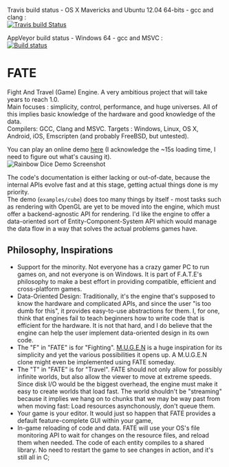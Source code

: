 Travis build status - OS X Mavericks and Ubuntu 12.04 64-bits - gcc and clang :  
[![Travis build Status](https://travis-ci.org/yoanlcq/FATE.png?branch=master)](https://travis-ci.org/yoanlcq/FATE)
  
AppVeyor build status - Windows 64 - gcc and MSVC :  
[![Build status](https://ci.appveyor.com/api/projects/status/ca669xiyxll64vec?svg=true)](https://ci.appveyor.com/project/yoanlcq/fate)


# FATE
Fight And Travel (Game) Engine. A very ambitious project that will take years to reach 1.0.  
Main focuses : simplicity, control, performance, and huge universes. All of this implies basic knowledge of the hardware and good knowledge of the data.  
Compilers: GCC, Clang and MSVC. Targets : Windows, Linux, OS X, Android, iOS, Emscripten (and probably FreeBSD, but untested).
  
You can play an online demo [here](http://yoanlecoq.com/dl/fate_cube_demo) (I acknowledge the ~15s loading time, I need to figure out what's causing it).  
![Rainbow Dice Demo Screenshot](http://yoanlecoq.com/dl/fate_cube_demo/fate0_2_0_rainbow_dice.png)  
  
The code's documentation is either lacking or out-of-date, because the internal APIs evolve fast and at this stage, getting actual things done is my priority.  
The demo (`examples/cube`) does too many things by itself - most tasks such as rendering with OpenGL are yet to be moved into the engine, which must offer a backend-agnostic API for rendering. I'd like the engine to offer a data-oriented sort of Entity-Component-System API which would manage the data flow in a way that solves the actual problems games have.  

## Philosophy, Inspirations
- Support for the minority. Not everyone has a crazy gamer PC to run games on, and not everyone is on Windows. It is part of F.A.T.E's philosophy to make a best effort in providing compatible, efficient and cross-platform games.
- Data-Oriented Design: Traditionally, it's the engine that's supposed to know the hardware and complicated APIs, and since the user "is too dumb for this", it provides easy-to-use abstractions for them. 
  I, for one, think that engines fail to teach beginners how to write code that is efficient for the hardware. It is not that hard, and I do believe that the engine can help the user implement data-oriented design in its own code.
- The "F" in "FATE" is for "Fighting". [M.U.G.E.N](https://en.wikipedia.org/wiki/M.U.G.E.N) is a huge inspiration for its simplicity and yet the various possibilities it opens up. A M.U.G.E.N clone might even be implemented using FATE someday.
- The "T" in "FATE" is for "Travel". FATE should not only allow for possibly infinite worlds, but also allow the viewer to move at extreme speeds. Since disk I/O would be the biggest overhead, the engine must make it easy to create worlds that load fast.
  The world shouldn't be "streaming" because it implies we hang on to chunks that we may be way past from when moving fast: Load resources asynchonously, don't queue them.
- Your game is your editor. It would just so happen that FATE provides a default feature-complete GUI within your game, 
- In-game reloading of code and data. FATE will use your OS's file monitoring API to wait for changes on the resource files, and reload them when needed. The code of each entity compiles to a shared library. No need to restart the game to see changes in action, and it's still all in C;

